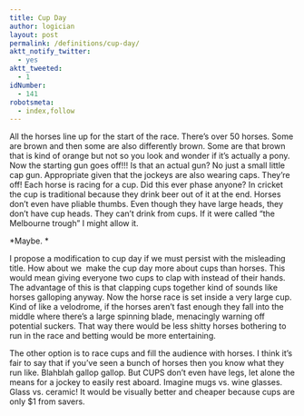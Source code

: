 ```yaml
---
title: Cup Day
author: logician
layout: post
permalink: /definitions/cup-day/
aktt_notify_twitter:
  - yes
aktt_tweeted:
  - 1
idNumber:
  - 141
robotsmeta:
  - index,follow
---
```

All the horses line up for the start of the race. <!--more-->There&#8217;s over 50 horses. Some are brown and then some are also differently brown. Some are that brown that is kind of orange but not so you look and wonder if it&#8217;s actually a pony. Now the starting gun goes off!!! Is that an actual gun? No just a small little cap gun. Appropriate given that the jockeys are also wearing caps. They&#8217;re off! Each horse is racing for a cup. Did this ever phase anyone? In cricket the cup is traditional because they drink beer out of it at the end. Horses don&#8217;t even have pliable thumbs. Even though they have large heads, they don&#8217;t have cup heads. They can&#8217;t drink from cups. If it were called &#8220;the Melbourne trough&#8221; I might allow it. 

*Maybe. *

I propose a modification to cup day if we must persist with the misleading title. How about we  make the cup day more about cups than horses. This would mean giving everyone two cups to clap with instead of their hands. The advantage of this is that clapping cups together kind of sounds like horses galloping anyway. Now the horse race is set inside a very large cup. Kind of like a velodrome, if the horses aren&#8217;t fast enough they fall into the middle where there&#8217;s a large spinning blade, menacingly warning off potential suckers. That way there would be less shitty horses bothering to run in the race and betting would be more entertaining.

The other option is to race cups and fill the audience with horses. I think it&#8217;s fair to say that if you&#8217;ve seen a bunch of horses then you know what they run like. Blahblah gallop gallop. But CUPS don&#8217;t even have legs, let alone the means for a jockey to easily rest aboard. Imagine mugs vs. wine glasses. Glass vs. ceramic! It would be visually better and cheaper because cups are only $1 from savers.